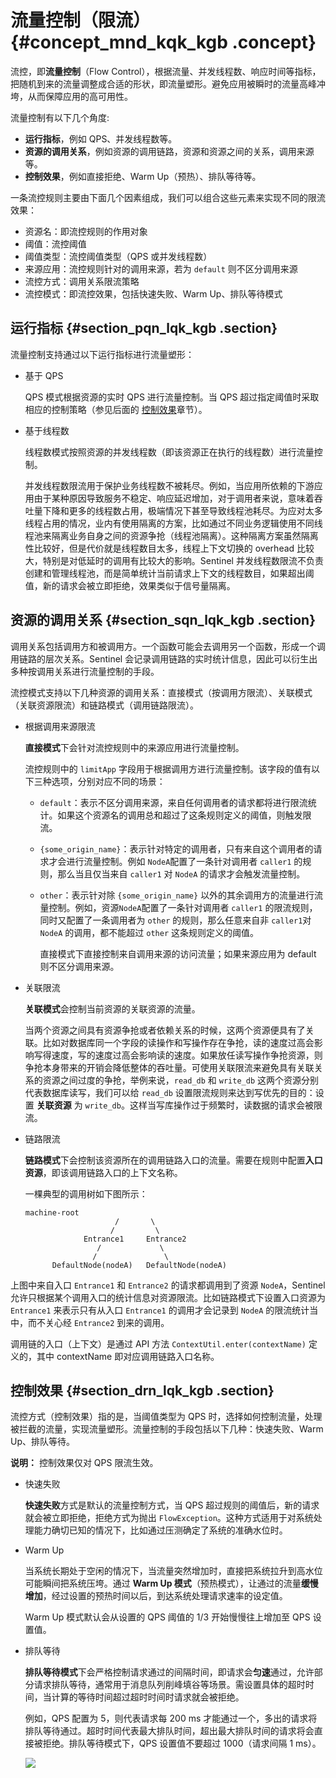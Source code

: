 # 流量控制（限流） {#concept_mnd_kqk_kgb .concept}

流控，即**流量控制**（Flow Control），根据流量、并发线程数、响应时间等指标，把随机到来的流量调整成合适的形状，即流量塑形。避免应用被瞬时的流量高峰冲垮，从而保障应用的高可用性。

流量控制有以下几个角度:

-   **运行指标**，例如 QPS、并发线程数等。
-   **资源的调用关系**，例如资源的调用链路，资源和资源之间的关系，调用来源等。
-   **控制效果**，例如直接拒绝、Warm Up（预热）、排队等待等。

一条流控规则主要由下面几个因素组成，我们可以组合这些元素来实现不同的限流效果：

-   资源名：即流控规则的作用对象
-   阈值：流控阈值
-   阈值类型：流控阈值类型（QPS 或并发线程数）
-   来源应用：流控规则针对的调用来源，若为 `default` 则不区分调用来源
-   流控方式：调用关系限流策略
-   流控模式：即流控效果，包括快速失败、Warm Up、排队等待模式

## 运行指标 {#section_pqn_lqk_kgb .section}

流量控制支持通过以下运行指标进行流量塑形：

-   基于 QPS

    QPS 模式根据资源的实时 QPS 进行流量控制。当 QPS 超过指定阈值时采取相应的控制策略（参见后面的 [控制效果](#section_drn_lqk_kgb)章节）。

-   基于线程数

    线程数模式按照资源的并发线程数（即该资源正在执行的线程数）进行流量控制。

    并发线程数限流用于保护业务线程数不被耗尽。例如，当应用所依赖的下游应用由于某种原因导致服务不稳定、响应延迟增加，对于调用者来说，意味着吞吐量下降和更多的线程数占用，极端情况下甚至导致线程池耗尽。为应对太多线程占用的情况，业内有使用隔离的方案，比如通过不同业务逻辑使用不同线程池来隔离业务自身之间的资源争抢（线程池隔离）。这种隔离方案虽然隔离性比较好，但是代价就是线程数目太多，线程上下文切换的 overhead 比较大，特别是对低延时的调用有比较大的影响。Sentinel 并发线程数限流不负责创建和管理线程池，而是简单统计当前请求上下文的线程数目，如果超出阈值，新的请求会被立即拒绝，效果类似于信号量隔离。


## 资源的调用关系 {#section_sqn_lqk_kgb .section}

调用关系包括调用方和被调用方。一个函数可能会去调用另一个函数，形成一个调用链路的层次关系。Sentinel 会记录调用链路的实时统计信息，因此可以衍生出多种按调用关系进行流量控制的手段。

流控模式支持以下几种资源的调用关系：直接模式（按调用方限流）、关联模式（关联资源限流）和链路模式（调用链路限流）。

-   根据调用来源限流

    **直接模式**下会针对流控规则中的来源应用进行流量控制。

    流控规则中的 `limitApp` 字段用于根据调用方进行流量控制。该字段的值有以下三种选项，分别对应不同的场景：

    -   `default`：表示不区分调用来源，来自任何调用者的请求都将进行限流统计。如果这个资源名的调用总和超过了这条规则定义的阈值，则触发限流。
    -   `{some_origin_name}`：表示针对特定的调用者，只有来自这个调用者的请求才会进行流量控制。例如 `NodeA`配置了一条针对调用者 `caller1` 的规则，那么当且仅当来自 `caller1` 对 `NodeA` 的请求才会触发流量控制。
    -   `other`：表示针对除 `{some_origin_name}` 以外的其余调用方的流量进行流量控制。例如，资源`NodeA`配置了一条针对调用者 `caller1` 的限流规则，同时又配置了一条调用者为 `other` 的规则，那么任意来自非 `caller1`对 `NodeA` 的调用，都不能超过 `other` 这条规则定义的阈值。

        直接模式下直接控制来自调用来源的访问流量；如果来源应用为 default 则不区分调用来源。

-   关联限流

    **关联模式**会控制当前资源的关联资源的流量。

    当两个资源之间具有资源争抢或者依赖关系的时候，这两个资源便具有了关联。比如对数据库同一个字段的读操作和写操作存在争抢，读的速度过高会影响写得速度，写的速度过高会影响读的速度。如果放任读写操作争抢资源，则争抢本身带来的开销会降低整体的吞吐量。可使用关联限流来避免具有关联关系的资源之间过度的争抢，举例来说，`read_db` 和 `write_db` 这两个资源分别代表数据库读写，我们可以给 `read_db` 设置限流规则来达到写优先的目的：设置 **关联资源** 为 `write_db`。这样当写库操作过于频繁时，读数据的请求会被限流。

-   链路限流

    **链路模式**下会控制该资源所在的调用链路入口的流量。需要在规则中配置**入口资源**，即该调用链路入口的上下文名称。

    一棵典型的调用树如下图所示：

    ```
    machine-root
                        /       \
                       /         \
                 Entrance1     Entrance2
                    /             \
                   /               \
          DefaultNode(nodeA)   DefaultNode(nodeA)
    ```


上图中来自入口 `Entrance1` 和 `Entrance2` 的请求都调用到了资源 `NodeA`，Sentinel 允许只根据某个调用入口的统计信息对资源限流。比如链路模式下设置入口资源为 `Entrance1` 来表示只有从入口 `Entrance1` 的调用才会记录到 `NodeA` 的限流统计当中，而不关心经 `Entrance2` 到来的调用。

调用链的入口（上下文）是通过 API 方法 `ContextUtil.enter(contextName)` 定义的，其中 contextName 即对应调用链路入口名称。

## 控制效果 {#section_drn_lqk_kgb .section}

流控方式（控制效果）指的是，当阈值类型为 QPS 时，选择如何控制流量，处理被拦截的流量，实现流量塑形。流量控制的手段包括以下几种：快速失败、Warm Up、排队等待。

**说明：** 控制效果仅对 QPS 限流生效。

-   快速失败

    **快速失败**方式是默认的流量控制方式，当 QPS 超过规则的阈值后，新的请求就会被立即拒绝，拒绝方式为抛出 `FlowException`。这种方式适用于对系统处理能力确切已知的情况下，比如通过压测确定了系统的准确水位时。

-   Warm Up

    当系统长期处于空闲的情况下，当流量突然增加时，直接把系统拉升到高水位可能瞬间把系统压垮。通过 **Warm Up 模式**（预热模式），让通过的流量**缓慢增加**，经过设置的预热时间以后，到达系统处理请求速率的设定值。

    Warm Up 模式默认会从设置的 QPS 阈值的 1/3 开始慢慢往上增加至 QPS 设置值。

-   排队等待

    **排队等待模式**下会严格控制请求通过的间隔时间，即请求会**匀速**通过，允许部分请求排队等待，通常用于消息队列削峰填谷等场景。需设置具体的超时时间，当计算的等待时间超过超时时间时请求就会被拒绝。

    例如，QPS 配置为 5，则代表请求每 200 ms 才能通过一个，多出的请求将排队等待通过。超时时间代表最大排队时间，超出最大排队时间的请求将会直接被拒绝。排队等待模式下，QPS 设置值不要超过 1000（请求间隔 1 ms）。

    ![](https://aliware-images.oss-cn-hangzhou.aliyuncs.com/ahas/dg_waiting.png) 



